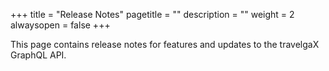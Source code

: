 +++
title = "Release Notes"
pagetitle = ""
description = ""
weight = 2
alwaysopen = false
+++

This page contains release notes for features and updates to the travelgaX GraphQL API.
